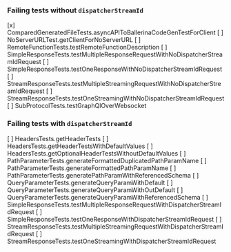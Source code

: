 ### Failing tests without `dispatcherStreamId`
[x] ComparedGeneratedFileTests.asyncAPIToBallerinaCodeGenTestForClient
[ ] NoServerURLTest.getClientForNoServerURL
[ ] RemoteFunctionTests.testRemoteFunctionDescription
[ ] SimpleResponseTests.testMultipleResponseRequestWithNoDispatcherStreamIdRequest
[ ] SimpleResponseTests.testOneResponseWithNoDispatcherStreamIdRequest
[ ] StreamResponseTests.testMultipleStreamingRequestWithNoDispatcherStreamIdRequest
[ ] StreamResponseTests.testOneStreamingWithNoDispatcherStreamIdRequest
[ ] SubProtocolTests.testGraphQlOverWebsocket

### Failing tests with `dispatcherStreamId`
[ ] HeadersTests.getHeaderTests
[ ] HeadersTests.getHeaderTestsWithDefaultValues
[ ] HeadersTests.getOptionalHeaderTestsWithoutDefaultValues
[ ] PathParameterTests.generateFormattedDuplicatedPathParamName
[ ] PathParameterTests.generateFormattedPathParamName
[ ] PathParameterTests.generatePathParamWithReferencedSchema
[ ] QueryParameterTests.generateQueryParamWithDefault
[ ] QueryParameterTests.generateQueryParamWithOutDefault
[ ] QueryParameterTests.generateQueryParamWithReferencedSchema
[ ] SimpleResponseTests.testMultipleResponseRequestWithDispatcherStreamIdRequest
[ ] SimpleResponseTests.testOneResponseWithDispatcherStreamIdRequest
[ ] StreamResponseTests.testMultipleStreamingRequestWithDispatcherStreamIdRequest
[ ] StreamResponseTests.testOneStreamingWithDispatcherStreamIdRequest